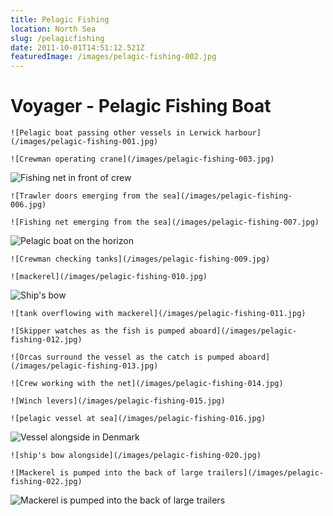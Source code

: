 ```yaml
---
title: Pelagic Fishing
location: North Sea
slug: /pelagicfishing
date: 2011-10-01T14:51:12.521Z
featuredImage: /images/pelagic-fishing-002.jpg
---
```

# Voyager - Pelagic Fishing Boat

```grid|2
![Pelagic boat passing other vessels in Lerwick harbour](/images/pelagic-fishing-001.jpg)

![Crewman operating crane](/images/pelagic-fishing-003.jpg)
```

![Fishing net in front of crew](/images/pelagic-fishing-004.jpg)

```grid|2
![Trawler doors emerging from the sea](/images/pelagic-fishing-006.jpg)

![Fishing net emerging from the sea](/images/pelagic-fishing-007.jpg)
```

![Pelagic boat on the horizon](/images/pelagic-fishing-008.jpg)

```grid|2
![Crewman checking tanks](/images/pelagic-fishing-009.jpg)

![mackerel](/images/pelagic-fishing-010.jpg)
```

![Ship's bow](/images/pelagic-fishing-017.jpg)

```grid|2
![tank overflowing with mackerel](/images/pelagic-fishing-011.jpg)

![Skipper watches as the fish is pumped aboard](/images/pelagic-fishing-012.jpg)
```

```grid|2
![Orcas surround the vessel as the catch is pumped aboard](/images/pelagic-fishing-013.jpg)

![Crew working with the net](/images/pelagic-fishing-014.jpg)
```

```grid|2
![Winch levers](/images/pelagic-fishing-015.jpg)

![pelagic vessel at sea](/images/pelagic-fishing-016.jpg)
```

![Vessel alongside in Denmark](/images/pelagic-fishing-018.jpg)

```grid|2
![ship's bow alongside](/images/pelagic-fishing-020.jpg)

![Mackerel is pumped into the back of large trailers](/images/pelagic-fishing-022.jpg)
```

![Mackerel is pumped into the back of large trailers](/images/pelagic-fishing-021.jpg)

